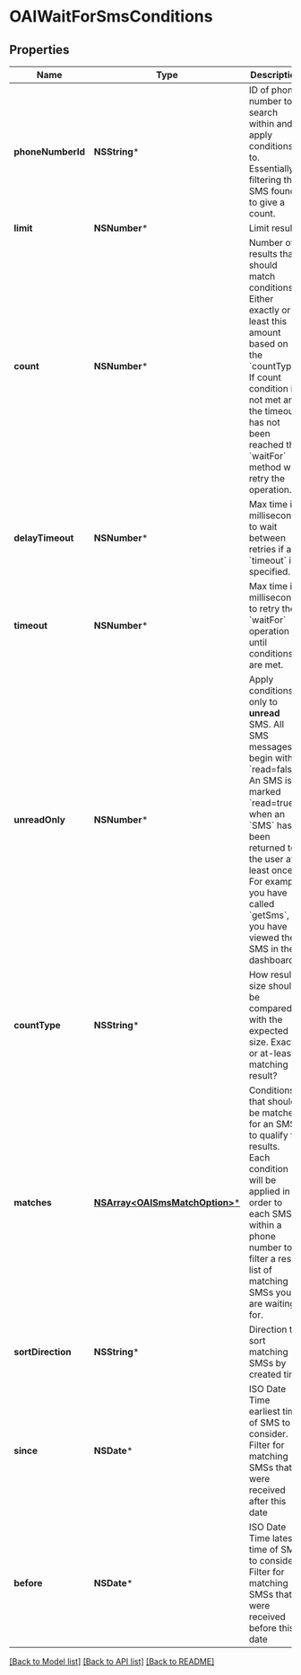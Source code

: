 # OAIWaitForSmsConditions

## Properties
Name | Type | Description | Notes
------------ | ------------- | ------------- | -------------
**phoneNumberId** | **NSString*** | ID of phone number to search within and apply conditions to. Essentially filtering the SMS found to give a count. | 
**limit** | **NSNumber*** | Limit results | [optional] 
**count** | **NSNumber*** | Number of results that should match conditions. Either exactly or at least this amount based on the &#x60;countType&#x60;. If count condition is not met and the timeout has not been reached the &#x60;waitFor&#x60; method will retry the operation. | 
**delayTimeout** | **NSNumber*** | Max time in milliseconds to wait between retries if a &#x60;timeout&#x60; is specified. | [optional] 
**timeout** | **NSNumber*** | Max time in milliseconds to retry the &#x60;waitFor&#x60; operation until conditions are met. | 
**unreadOnly** | **NSNumber*** | Apply conditions only to **unread** SMS. All SMS messages begin with &#x60;read&#x3D;false&#x60;. An SMS is marked &#x60;read&#x3D;true&#x60; when an &#x60;SMS&#x60; has been returned to the user at least once. For example you have called &#x60;getSms&#x60;, or you have viewed the SMS in the dashboard. | [optional] 
**countType** | **NSString*** | How result size should be compared with the expected size. Exactly or at-least matching result? | [optional] 
**matches** | [**NSArray&lt;OAISmsMatchOption&gt;***](OAISmsMatchOption) | Conditions that should be matched for an SMS to qualify for results. Each condition will be applied in order to each SMS within a phone number to filter a result list of matching SMSs you are waiting for. | [optional] 
**sortDirection** | **NSString*** | Direction to sort matching SMSs by created time | [optional] 
**since** | **NSDate*** | ISO Date Time earliest time of SMS to consider. Filter for matching SMSs that were received after this date | [optional] 
**before** | **NSDate*** | ISO Date Time latest time of SMS to consider. Filter for matching SMSs that were received before this date | [optional] 

[[Back to Model list]](../README#documentation-for-models) [[Back to API list]](../README#documentation-for-api-endpoints) [[Back to README]](../README)


